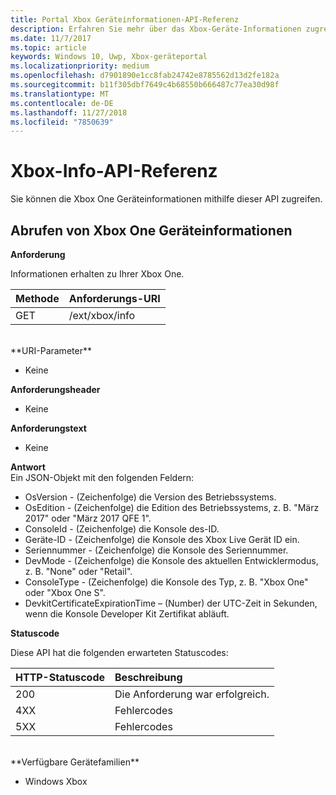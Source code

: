 ```yaml
---
title: Portal Xbox Geräteinformationen-API-Referenz
description: Erfahren Sie mehr über das Xbox-Geräte-Informationen zugreifen.
ms.date: 11/7/2017
ms.topic: article
keywords: Windows 10, Uwp, Xbox-geräteportal
ms.localizationpriority: medium
ms.openlocfilehash: d7901890e1cc8fab24742e8785562d13d2fe182a
ms.sourcegitcommit: b11f305dbf7649c4b68550b666487c77ea30d98f
ms.translationtype: MT
ms.contentlocale: de-DE
ms.lasthandoff: 11/27/2018
ms.locfileid: "7850639"
---
```

# <a name="xbox-info-api-reference"></a>Xbox-Info-API-Referenz   
Sie können die Xbox One Geräteinformationen mithilfe dieser API zugreifen.

## <a name="get-xbox-one-device-information"></a>Abrufen von Xbox One Geräteinformationen

**Anforderung**

Informationen erhalten zu Ihrer Xbox One.

Methode      | Anforderungs-URI
:------     | :-----
GET | /ext/xbox/info
<br />
**URI-Parameter**

- Keine

**Anforderungsheader**

- Keine

**Anforderungstext**

- Keine

**Antwort**   
Ein JSON-Objekt mit den folgenden Feldern:

* OsVersion - (Zeichenfolge) die Version des Betriebssystems.
* OsEdition - (Zeichenfolge) die Edition des Betriebssystems, z. B. "März 2017" oder "März 2017 QFE 1".
* ConsoleId - (Zeichenfolge) die Konsole des-ID.
* Geräte-ID - (Zeichenfolge) die Konsole des Xbox Live Gerät ID ein.
* Seriennummer - (Zeichenfolge) die Konsole des Seriennummer.
* DevMode - (Zeichenfolge) die Konsole des aktuellen Entwicklermodus, z. B. "None" oder "Retail".
* ConsoleType - (Zeichenfolge) die Konsole des Typ, z. B. "Xbox One" oder "Xbox One S".
* DevkitCertificateExpirationTime – (Number) der UTC-Zeit in Sekunden, wenn die Konsole Developer Kit Zertifikat abläuft.

**Statuscode**

Diese API hat die folgenden erwarteten Statuscodes:

HTTP-Statuscode      | Beschreibung
:------     | :-----
200 | Die Anforderung war erfolgreich.
4XX | Fehlercodes
5XX | Fehlercodes

<br />
**Verfügbare Gerätefamilien**

* Windows Xbox